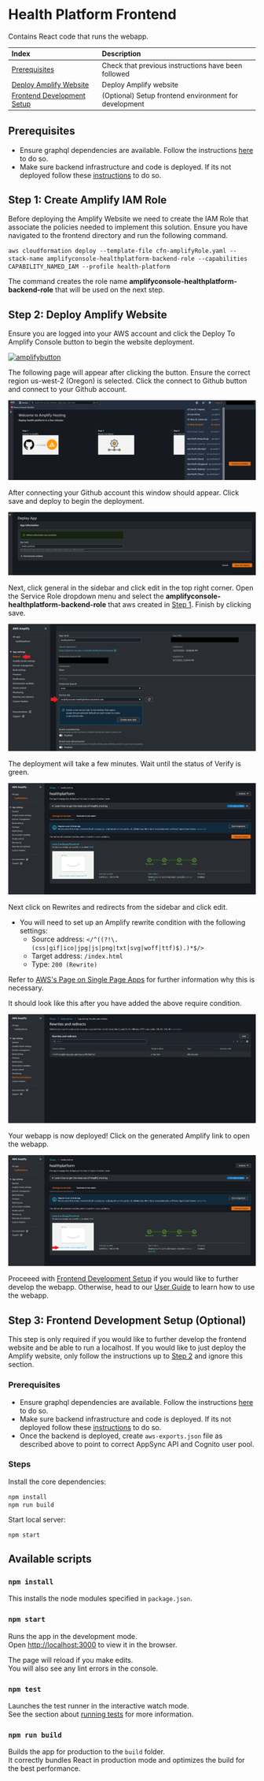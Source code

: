 # Health Platform Frontend

Contains React code that runs the webapp.

| Index                                                                     | Description                                               |
|:--------------------------------------------------------------------------|:----------------------------------------------------------| 
| [Prerequisites](#prerequisites)                                           | Check that previous instructions have been followed       |
| [Deploy Amplify Website](#step-2-deploy-amplify-website)                  | Deploy Amplify website                                    |
| [Frontend Development Setup](#step-3-frontend-development-setup-optional) | (Optional) Setup frontend environment for development     |

## Prerequisites

* Ensure graphql dependencies are available.
Follow the instructions [here](../backend/src/common/README.md) to do so.
* Make sure backend infrastructure and code is deployed. If its not deployed follow these [instructions](../backend/README.md) to do so.

## Step 1: Create Amplify IAM Role

Before deploying the Amplify Website we need to create the IAM Role that associate the policies needed to implement this solution. Ensure you have navigated to the frontend directory and run the following command.

```
aws cloudformation deploy --template-file cfn-amplifyRole.yaml --stack-name amplifyconsole-healthplatform-backend-role --capabilities CAPABILITY_NAMED_IAM --profile health-platform
```

The command creates the role name **amplifyconsole-healthplatform-backend-role** that will be used on the next step.

## Step 2: Deploy Amplify Website

Ensure you are logged into your AWS account and click the Deploy To Amplify Console button to begin the website deployment.

[![amplifybutton](https://oneclick.amplifyapp.com/button.svg)](https://console.aws.amazon.com/amplify/home#/deploy?repo=https://github.com/UBC-CIC/health-platform/tree/main)

The following page will appear after clicking the button. Ensure the correct region us-west-2 (Oregon) is selected. Click the connect to Github button and connect to your Github account.

![alt text](/docs/images/deployment_guide/amplify_1.PNG)

After connecting your Github account this window should appear. Click save and deploy to begin the deployment.

![alt text](/docs/images/deployment_guide/amplify_2.PNG)

Next, click general in the sidebar and click edit in the top right corner. Open the Service Role dropdown menu and select the **amplifyconsole-healthplatform-backend-role** that aws created in [Step 1](#step-1-create-amplify-iam-role). Finish by clicking save.

![alt text](/docs/images/deployment_guide/amplify_6.PNG)

The deployment will take a few minutes. Wait until the status of Verify is green.

![alt text](/docs/images/deployment_guide/amplify_3.PNG)

Next click on Rewrites and redirects from the sidebar and click edit.

- You will need to set up an Amplify rewrite condition with the following settings:
    - Source address: ```</^((?!\.(css|gif|ico|jpg|js|png|txt|svg|woff|ttf)$).)*$/>```
    - Target address: ```/index.html```
    - Type: ```200 (Rewrite)```

Refer to [AWS's Page on Single Page Apps](https://docs.aws.amazon.com/amplify/latest/userguide/redirects.html#redirects-for-single-page-web-apps-spa) for further information why this is necessary.

It should look like this after you have added the above require condition.

![alt text](/docs/images/deployment_guide/amplify_4.PNG)

Your webapp is now deployed! Click on the generated Amplify link to open the webapp.

![alt text](/docs/images/deployment_guide/amplify_5.png)

Proceeed with [Frontend Development Setup](#step-3-frontend-development-setup-optional) if you would like to further develop the webapp. Otherwise, head to our [User Guide](/docs/UserGuide.md) to learn how to use the webapp.

## Step 3: Frontend Development Setup (Optional)
This step is only required if you would like to further develop the frontend website and be able to run a localhost. If you would like to just deploy the Amplify website, only follow the instructions up to [Step 2](#step-2-deploy-amplify-website) and ignore this section.

### Prerequisites

* Ensure graphql dependencies are available.
Follow the instructions [here](..backend/src/common/README.md) to do so.
* Make sure backend infrastructure and code is deployed. If its not deployed follow these [instructions](../backend/README.md) to do so.
* Once the backend is deployed, create `aws-exports.json` file as described above to point to correct AppSync API and Cognito user pool.

### Steps

Install the core dependencies:

```
npm install
npm run build
```

Start local server:

```
npm start
```

## Available scripts
### `npm install`
This installs the node modules specified in `package.json`.
### `npm start`

Runs the app in the development mode.\
Open [http://localhost:3000](http://localhost:3000) to view it in the browser.

The page will reload if you make edits.\
You will also see any lint errors in the console.

### `npm test`

Launches the test runner in the interactive watch mode.\
See the section about [running tests](https://facebook.github.io/create-react-app/docs/running-tests) for more information.

### `npm run build`

Builds the app for production to the `build` folder.\
It correctly bundles React in production mode and optimizes the build for the best performance.

